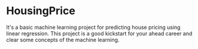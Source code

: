 # HousingPrice
It's a basic machine learning project for predicting house pricing using linear regression. This project is a good kickstart for your ahead career and clear some concepts of the machine learning.
